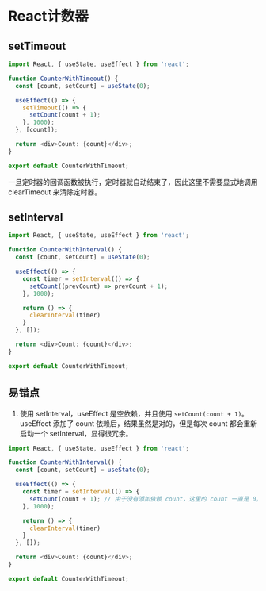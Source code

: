 # React计数器

## setTimeout
```ts
import React, { useState, useEffect } from 'react';

function CounterWithTimeout() {
  const [count, setCount] = useState(0);

  useEffect(() => {
    setTimeout(() => {
      setCount(count + 1);
    }, 1000);
  }, [count]);

  return <div>Count: {count}</div>;
}

export default CounterWithTimeout;
```
一旦定时器的回调函数被执行，定时器就自动结束了，因此这里不需要显式地调用 clearTimeout 来清除定时器。

## setInterval
```ts
import React, { useState, useEffect } from 'react';

function CounterWithInterval() {
  const [count, setCount] = useState(0);

  useEffect(() => {
    const timer = setInterval(() => {
      setCount((prevCount) => prevCount + 1);
    }, 1000);

    return () => {
      clearInterval(timer)
    }
  }, []);

  return <div>Count: {count}</div>;
}

export default CounterWithTimeout;
```

## 易错点
1. 使用 setInterval，useEffect 是空依赖，并且使用 `setCount(count + 1)`。
  useEffect 添加了 count 依赖后，结果虽然是对的，但是每次 count 都会重新启动一个 setInterval，显得很冗余。
```ts
import React, { useState, useEffect } from 'react';

function CounterWithInterval() {
  const [count, setCount] = useState(0);

  useEffect(() => {
    const timer = setInterval(() => {
      setCount(count + 1); // 由于没有添加依赖 count，这里的 count 一直是 0，导致显示结果一直是 1
    }, 1000);

    return () => {
      clearInterval(timer)
    }
  }, []);

  return <div>Count: {count}</div>;
}

export default CounterWithTimeout;
```
